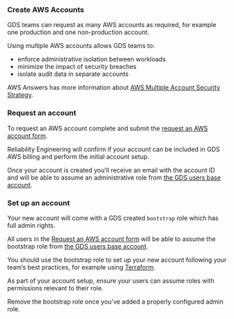 ### Create AWS Accounts

GDS teams can request as many AWS accounts as required, for example one production and one non-production account.

Using multiple AWS accounts allows GDS teams to:

- enforce administrative isolation between workloads
- minimize the impact of security breaches
- isolate audit data in separate accounts

AWS Answers has more information about [AWS Multiple Account Security Strategy][].

### Request an account

To request an AWS account complete and submit the [request an AWS account form][].

Reliability Engineering will confirm if your account can be included in GDS AWS billing and perform the initial account setup.

Once your account is created you’ll receive an email with the account ID and will be able to assume an administrative role from [the GDS users base account][].

### Set up an account

Your new account will come with a GDS created `bootstrap` role which has full admin rights.

All users in the [Request an AWS account form][] will be able to assume the bootstrap role from [the GDS users base account][].

You should use the bootstrap role to set up your new account following your
team’s best practices, for example using [Terraform][].

As part of your account setup, ensure your users can assume
roles with permissions relevant to their role.

Remove the bootstrap role once you’ve added a properly configured admin role.


[Amazon Web Services (AWS)]: https://aws.amazon.com/
[AWS Multiple Account Security Strategy]: https://aws.amazon.com/answers/account-management/aws-multi-account-security-strategy/
[request an AWS account form]: https://gds-request-an-aws-account.cloudapps.digital/
[the GDS users base account]: https://gds-users.signin.aws.amazon.com/console
[guidance on managing cross account access]: https://gds-way-aws-preview.cloudapps.digital/standards/aws-account-management.html
[Terraform]: https://www.terraform.io/
[accessing aws accounts]: access-aws-accounts.html
